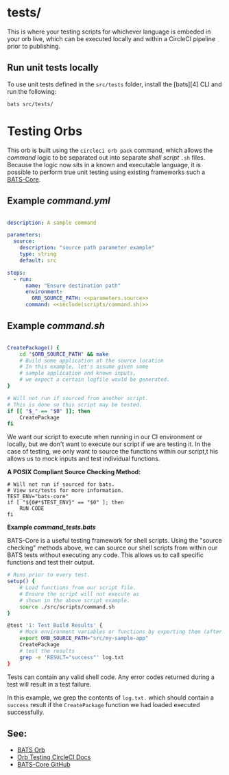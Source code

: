 # tests/

This is where your testing scripts for whichever language is embeded in your orb live, which can be executed locally and within a CircleCI pipeline prior to publishing.

## Run unit tests locally

To use unit tests defined in the `src/tests` folder, install the [bats][4] CLI and run the following:

```
bats src/tests/
```


# Testing Orbs

This orb is built using the `circleci orb pack` command, which allows the _command_ logic to be separated out into separate _shell script_ `.sh` files. Because the logic now sits in a known and executable language, it is possible to perform true unit testing using existing frameworks such a [BATS-Core](https://github.com/bats-core/bats-core#installing-bats-from-source).

## **Example _command.yml_**

```yaml

description: A sample command

parameters:
  source:
    description: "source path parameter example"
    type: string
    default: src

steps:
  - run:
      name: "Ensure destination path"
      environment:
        ORB_SOURCE_PATH: <<parameters.source>>
      command: <<include(scripts/command.sh)>>
```
<!--- <span> is used to disable the automatic linking to a potential website. --->
## **Example _command<span>.sh_**

```bash

CreatePackage() {
    cd "$ORB_SOURCE_PATH" && make
    # Build some application at the source location
    # In this example, let's assume given some
    # sample application and known inputs,
    # we expect a certain logfile would be generated.
}

# Will not run if sourced from another script.
# This is done so this script may be tested.
if [[ "$_" == "$0" ]]; then
    CreatePackage
fi

```

We want our script to execute when running in our CI environment or locally, but we don't want to execute our script if we are testing it. In the case of testing, we only want to source the functions within our script,t his allows us to mock inputs and test individual functions.

**A POSIX Compliant Source Checking Method:**

```shell
# Will not run if sourced for bats.
# View src/tests for more information.
TEST_ENV="bats-core"
if [ "${0#*$TEST_ENV}" == "$0" ]; then
    RUN CODE
fi
```

**Example _command_tests.bats_**

BATS-Core is a useful testing framework for shell scripts. Using the "source checking" methods above, we can source our shell scripts from within our BATS tests without executing any code. This allows us to call specific functions and test their output.

```bash
# Runs prior to every test.
setup() {
    # Load functions from our script file.
    # Ensure the script will not execute as
    # shown in the above script example.
    source ./src/scripts/command.sh
}

@test '1: Test Build Results' {
    # Mock environment variables or functions by exporting them (after the script has been sourced)
    export ORB_SOURCE_PATH="src/my-sample-app"
    CreatePackage
    # test the results
    grep -e 'RESULT="success"' log.txt
}

```

Tests can contain any valid shell code. Any error codes returned during a test will result in a test failure.

In this example, we grep the contents of `log.txt.` which should contain a `success` result if the `CreatePackage` function we had loaded executed successfully.

## See:
 - [BATS Orb](https://circleci.com/orbs/registry/orb/circleci/bats)
 - [Orb Testing CircleCI Docs](https://circleci.com/docs/2.0/testing-orbs)
 - [BATS-Core GitHub](https://github.com/bats-core/bats-core)
